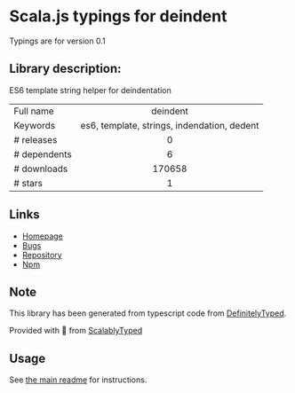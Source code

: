
# Scala.js typings for deindent

Typings are for version 0.1

## Library description:
ES6 template string helper for deindentation

|                    |                 |
| ------------------ | :-------------: |
| Full name          | deindent |
| Keywords           | es6, template, strings, indendation, dedent |
| # releases         | 0 |
| # dependents       | 6 |
| # downloads        | 170658 |
| # stars            | 1 |

## Links
- [Homepage](https://github.com/deanlandolt/deindent)
- [Bugs](https://github.com/deanlandolt/deindent/issues)
- [Repository](https://github.com/deanlandolt/deindent)
- [Npm](https://www.npmjs.com/package/deindent)
    


## Note
This library has been generated from typescript code from [DefinitelyTyped](https://definitelytyped.org).

Provided with :purple_heart: from [ScalablyTyped](https://github.com/oyvindberg/ScalablyTyped)

## Usage
See [the main readme](../../readme.md) for instructions.


